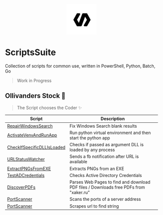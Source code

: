 <p align="center"><img src="icon.png" width="100"></p>  

# ScriptsSuite
Collection of scripts for common use, written in PowerShell, Python, Batch, Go
> Work in Progress

## Ollivanders Stock 🧙
> The Script chooses the Coder ✨

Script | Description
--- | --- 
[RepairWindowsSearch](PowerShell/RepairWindowsSearch.ps1) | Fix Windows Search blank results
[ActivateVenvAndRunApp](Batch/run.bat) | Run python virtual environment and then start the python app
[CheckIfSpecificDLLIsLoaded](Python/check_dll_loaded.py) | Checks if passed as argument DLL is loaded by any process
[URLStatusWatcher](Python/status_watcher.py) | Sends a fb notification after URL is available
[ExtractPNGsFromEXE](Python/extract_pngs_from_exe.py) | Extracts PNGs from an EXE
[TestADCredentials](PowerShell/TestADCredentials.ps1) | Checks Active Directory Credentials
[DiscoverPDFs](Python/discover_pdfs.py) | Parses Web Pages to find and download PDF files / Downloads free PDFs from "xaker.ru"
[PortScanner](Go/portScanner.go) | Scans the ports of a server address
[PortScanner](Python/site_searcher.py) | Scrapes url to find string
